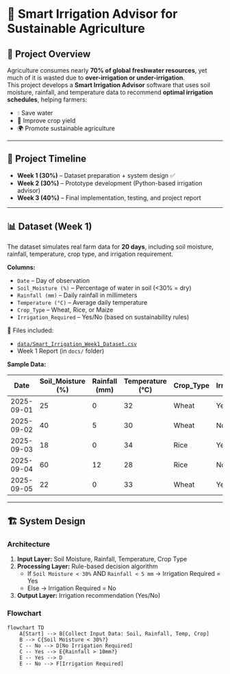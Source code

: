 # 🌱 Smart Irrigation Advisor for Sustainable Agriculture

## 📌 Project Overview
Agriculture consumes nearly **70% of global freshwater resources**, yet much of it is wasted due to **over-irrigation or under-irrigation**.  
This project develops a **Smart Irrigation Advisor** software that uses soil moisture, rainfall, and temperature data to recommend **optimal irrigation schedules**, helping farmers:

- 💧 Save water  
- 🌾 Improve crop yield  
- 🌍 Promote sustainable agriculture  

---

## 📅 Project Timeline

- **Week 1 (30%)** – Dataset preparation + system design ✅  
- **Week 2 (30%)** – Prototype development (Python-based irrigation advisor)  
- **Week 3 (40%)** – Final implementation, testing, and project report  

---

## 📊 Dataset (Week 1)

The dataset simulates real farm data for **20 days**, including soil moisture, rainfall, temperature, crop type, and irrigation requirement.

**Columns:**
- `Date` – Day of observation  
- `Soil_Moisture (%)` – Percentage of water in soil (<30% = dry)  
- `Rainfall (mm)` – Daily rainfall in millimeters  
- `Temperature (°C)` – Average daily temperature  
- `Crop_Type` – Wheat, Rice, or Maize  
- `Irrigation_Required` – Yes/No (based on sustainability rules)  

📂 Files included:  
- [`data/Smart_Irrigation_Week1_Dataset.csv`](./data/Smart_Irrigation_Week1_Dataset.csv)   
- Week 1 Report (in `docs/` folder)  

**Sample Data:**

| Date       | Soil_Moisture (%) | Rainfall (mm) | Temperature (°C) | Crop_Type | Irrigation_Required |
|------------|------------------|---------------|------------------|-----------|----------------------|
| 2025-09-01 | 25               | 0             | 32               | Wheat     | Yes                  |
| 2025-09-02 | 40               | 5             | 30               | Wheat     | No                   |
| 2025-09-03 | 18               | 0             | 34               | Rice      | Yes                  |
| 2025-09-04 | 60               | 12            | 28               | Rice      | No                   |
| 2025-09-05 | 22               | 0             | 33               | Wheat     | Yes                  |

---

## 🏗️ System Design

### Architecture
1. **Input Layer:** Soil Moisture, Rainfall, Temperature, Crop Type  
2. **Processing Layer:** Rule-based decision algorithm  
   - If `Soil Moisture < 30%` AND `Rainfall < 5 mm` → Irrigation Required = Yes  
   - Else → Irrigation Required = No  
3. **Output Layer:** Irrigation recommendation (Yes/No)  

### Flowchart
```mermaid
flowchart TD
    A[Start] --> B[Collect Input Data: Soil, Rainfall, Temp, Crop]
    B --> C{Soil Moisture < 30%?}
    C -- No --> D[No Irrigation Required]
    C -- Yes --> E{Rainfall > 10mm?}
    E -- Yes --> D
    E -- No --> F[Irrigation Required]

